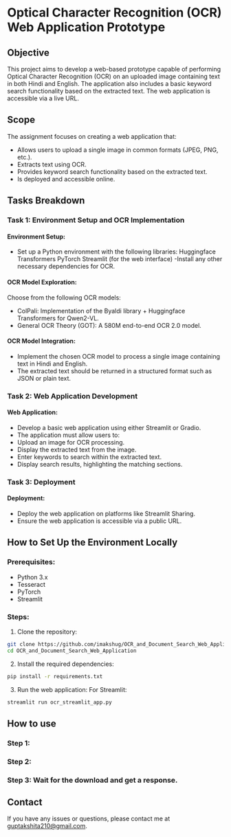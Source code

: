 # Optical Character Recognition (OCR) Web Application Prototype

## Objective
This project aims to develop a web-based prototype capable of performing Optical Character Recognition (OCR) on an uploaded image containing text in both Hindi and English. The application also includes a basic keyword search functionality based on the extracted text. The web application is accessible via a live URL.

## Scope
The assignment focuses on creating a web application that:

- Allows users to upload a single image in common formats (JPEG, PNG, etc.).
- Extracts text using OCR.
- Provides keyword search functionality based on the extracted text.
- Is deployed and accessible online.

## Tasks Breakdown
### Task 1: Environment Setup and OCR Implementation
#### Environment Setup:
- Set up a Python environment with the following libraries:
Huggingface Transformers
PyTorch
Streamlit (for the web interface)
-Install any other necessary dependencies for OCR.


#### OCR Model Exploration:
Choose from the following OCR models:
- ColPali: Implementation of the Byaldi library + Huggingface Transformers for Qwen2-VL.
- General OCR Theory (GOT): A 580M end-to-end OCR 2.0 model.


#### OCR Model Integration:
- Implement the chosen OCR model to process a single image containing text in Hindi and English.
- The extracted text should be returned in a structured format such as JSON or plain text.


### Task 2: Web Application Development
#### Web Application:
- Develop a basic web application using either Streamlit or Gradio.
- The application must allow users to:
- Upload an image for OCR processing.
- Display the extracted text from the image.
- Enter keywords to search within the extracted text.
- Display search results, highlighting the matching sections.

### Task 3: Deployment
#### Deployment:
- Deploy the web application on platforms like Streamlit Sharing.
- Ensure the web application is accessible via a public URL.
 
## How to Set Up the Environment Locally
### Prerequisites:
- Python 3.x
-  Tesseract
- PyTorch
- Streamlit 


### Steps:
1. Clone the repository:
```bash
git clone https://github.com/imakshug/OCR_and_Document_Search_Web_Application.git
cd OCR_and_Document_Search_Web_Application
 ```
2. Install the required dependencies:
```bash
pip install -r requirements.txt
```
3. Run the web application: For Streamlit:
```bash
streamlit run ocr_streamlit_app.py
```

## How to use
### Step 1: 

### Step 2:

### Step 3: Wait for the download and get a response.



## Contact
If you have any issues or questions, please contact me at guptakshita210@gmail.com.
 







